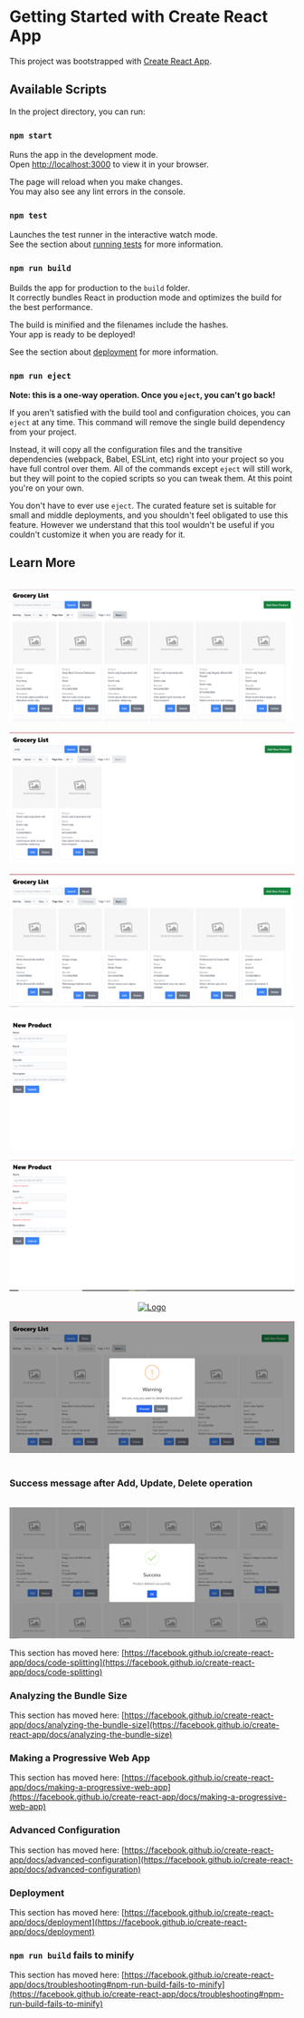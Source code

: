 # Getting Started with Create React App

This project was bootstrapped with [Create React App](https://github.com/facebook/create-react-app).

## Available Scripts

In the project directory, you can run:

### `npm start`

Runs the app in the development mode.\
Open [http://localhost:3000](http://localhost:3000) to view it in your browser.

The page will reload when you make changes.\
You may also see any lint errors in the console.

### `npm test`

Launches the test runner in the interactive watch mode.\
See the section about [running tests](https://facebook.github.io/create-react-app/docs/running-tests) for more information.

### `npm run build`

Builds the app for production to the `build` folder.\
It correctly bundles React in production mode and optimizes the build for the best performance.

The build is minified and the filenames include the hashes.\
Your app is ready to be deployed!

See the section about [deployment](https://facebook.github.io/create-react-app/docs/deployment) for more information.

### `npm run eject`

**Note: this is a one-way operation. Once you `eject`, you can't go back!**

If you aren't satisfied with the build tool and configuration choices, you can `eject` at any time. This command will remove the single build dependency from your project.

Instead, it will copy all the configuration files and the transitive dependencies (webpack, Babel, ESLint, etc) right into your project so you have full control over them. All of the commands except `eject` will still work, but they will point to the copied scripts so you can tweak them. At this point you're on your own.

You don't have to ever use `eject`. The curated feature set is suitable for small and middle deployments, and you shouldn't feel obligated to use this feature. However we understand that this tool wouldn't be useful if you couldn't customize it when you are ready for it.

## Learn More

<br />
<div align="center">
  <a href="https://github.com/kamilmatnoor/groceries-web">
    <img src="src/assets/images/groceries.PNG" alt="Logo">
  </a>
</div>

<br />
<div align="center">
  <a href="https://github.com/kamilmatnoor/groceries-web">
    <img src="src/assets/images/groceries_search.PNG" alt="Logo">
  </a>
</div>

<br />
<div align="center">
  <a href="https://github.com/kamilmatnoor/groceries-web">
    <img src="src/assets/images/groceries_sort_by.PNG" alt="Logo">
  </a>
</div>

<br />
<div align="center">
  <a href="https://github.com/kamilmatnoor/groceries-web">
    <img src="src/assets/images/new_product.PNG" alt="Logo">
  </a>
</div>

<br />
<div align="center">
  <a href="https://github.com/kamilmatnoor/groceries-web">
    <img src="src/assets/images/new_product_validation.PNG" alt="Logo">
  </a>
</div>

<br />
<div align="center">
  <a href="https://github.com/kamilmatnoor/groceries-web">
    <img src="src/assets/images/edit_product_extra_validation.PNG" alt="Logo">
  </a>
</div>

<br />
<div align="center">
  <a href="https://github.com/kamilmatnoor/groceries-web">
    <img src="src/assets/images/delete_product_confirmation.PNG" alt="Logo">
  </a>
</div>

<br />

### Success message after Add, Update, Delete operation

<br />
<div align="center">
  <a href="https://github.com/kamilmatnoor/groceries-web">
    <img src="src/assets/images/delete_product_success.PNG" alt="Logo">
  </a>
</div>



This section has moved here: [https://facebook.github.io/create-react-app/docs/code-splitting](https://facebook.github.io/create-react-app/docs/code-splitting)

### Analyzing the Bundle Size

This section has moved here: [https://facebook.github.io/create-react-app/docs/analyzing-the-bundle-size](https://facebook.github.io/create-react-app/docs/analyzing-the-bundle-size)

### Making a Progressive Web App

This section has moved here: [https://facebook.github.io/create-react-app/docs/making-a-progressive-web-app](https://facebook.github.io/create-react-app/docs/making-a-progressive-web-app)

### Advanced Configuration

This section has moved here: [https://facebook.github.io/create-react-app/docs/advanced-configuration](https://facebook.github.io/create-react-app/docs/advanced-configuration)

### Deployment

This section has moved here: [https://facebook.github.io/create-react-app/docs/deployment](https://facebook.github.io/create-react-app/docs/deployment)

### `npm run build` fails to minify

This section has moved here: [https://facebook.github.io/create-react-app/docs/troubleshooting#npm-run-build-fails-to-minify](https://facebook.github.io/create-react-app/docs/troubleshooting#npm-run-build-fails-to-minify)
